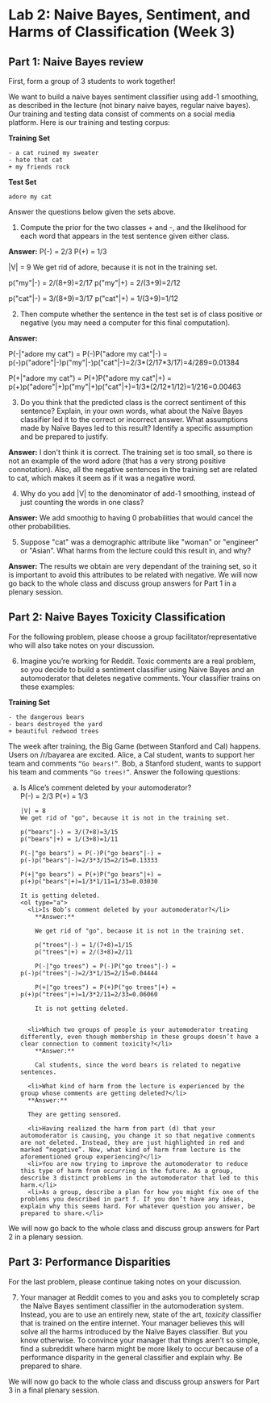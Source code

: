 # Lab 2: Naive Bayes, Sentiment, and Harms of Classification (Week 3)

## Part 1: Naive Bayes review

First, form a group of 3 students to work together!

We want to build a naive bayes sentiment classifier using add-1 smoothing, as described in the lecture (not binary naive bayes, regular naive bayes). Our training and testing data consist of comments on a social media platform. Here is our training and testing corpus:

**Training Set**

    - a cat ruined my sweater
    - hate that cat
    + my friends rock

**Test Set**

    adore my cat

Answer the questions below given the sets above.

1. Compute the prior for the two classes + and -, and the likelihood for each word that appears in the test sentence given either class.

**Answer:**
P(-) = 2/3
P(+) = 1/3

|V| = 9
We get rid of adore, because it is not in the training set.

p("my"|-) = 2/(8+9)=2/17
p("my"|+) = 2/(3+9)=2/12

p("cat"|-) = 3/(8+9)=3/17
p("cat"|+) = 1/(3+9)=1/12

2. Then compute whether the sentence in the test set is of class positive or negative (you may need a computer for this final computation).

**Answer:**

P(-|"adore my cat") = P(-)P("adore my cat"|-) = p(-)p("adore"|-)p("my"|-)p("cat"|-)=2/3*(2/17*3/17)=4/289=0.01384

P(+|"adore my cat") = P(+)P("adore my cat"|+) = p(+)p("adore"|+)p("my"|+)p("cat"|+)=1/3*(2/12*1/12)=1/216=0.00463

3. Do you think that the predicted class is the correct sentiment of this sentence? Explain, in your own words, what about the Naïve Bayes classifier led it to the correct or incorrect answer. What assumptions made by Naïve Bayes led to this result? Identify a specific assumption and be prepared to justify.

**Answer:**
I don't think it is correct. The training set is too small, so there is not an example of the word adore (that has a very strong positive connotation). Also, all the negative sentences in the training set are related to cat, which makes it seem as if it was a negative word. 

4. Why do you add |V| to the denominator of add-1 smoothing, instead of just counting the words in one class?

**Answer:**
We add smoothig to having 0 probabilities that would cancel the other probabilities.

5. Suppose "cat" was a demographic attribute like "woman" or "engineer" or "Asian”. What harms from the lecture could this result in, and why?

**Answer:**
The results we obtain are very dependant of the training set, so it is important to avoid this attributes to be related with negative.
We will now go back to the whole class and discuss group answers for Part 1 in a plenary session.

## Part 2: Naive Bayes Toxicity Classification

For the following problem, please choose a group facilitator/representative who will also take notes on your discussion.

6. Imagine you’re working for Reddit. Toxic comments are a real problem, so you decide to build a sentiment classifier using Naive Bayes and an automoderator that deletes negative comments. Your classifier trains on these examples:

**Training Set**

    - the dangerous bears
    - bears destroyed the yard
    + beautiful redwood trees

   The week after training, the Big Game (between Stanford and Cal) happens. Users on /r/bayarea are excited. Alice, a Cal student, wants to support her team and comments `“Go bears!”`. Bob, a Stanford student, wants to support his team and comments `“Go trees!”`. Answer the following questions:

   <ol type="a">
      <li>Is Alice’s comment deleted by your automoderator?</li>
       P(-) = 2/3
    P(+) = 1/3
    
    |V| = 8
    We get rid of "go", because it is not in the training set.
    
    p("bears"|-) = 3/(7+8)=3/15
    p("bears"|+) = 1/(3+8)=1/11
    
    P(-|"go bears") = P(-)P("go bears"|-) = p(-)p("bears"|-)=2/3*3/15=2/15=0.13333

    P(+|"go bears") = P(+)P("go bears"|+) = p(+)p("bears"|+)=1/3*1/11=1/33=0.03030

    It is getting deleted.
    <ol type="a">
      <li>Is Bob’s comment deleted by your automoderator?</li>
        **Answer:**
        
        We get rid of "go", because it is not in the training set.
        
        p("trees"|-) = 1/(7+8)=1/15
        p("trees"|+) = 2/(3+8)=2/11

        P(-|"go trees") = P(-)P("go trees"|-) = p(-)p("trees"|-)=2/3*1/15=2/15=0.04444

        P(+|"go trees") = P(+)P("go trees"|+) = p(+)p("trees"|+)=1/3*2/11=2/33=0.06060

        It is not getting deleted.

      
      <li>Which two groups of people is your automoderator treating differently, even though membership in these groups doesn’t have a clear connection to comment toxicity?</li>
        **Answer:**

        Cal students, since the word bears is related to negative sentences.
      
      <li>What kind of harm from the lecture is experienced by the group whose comments are getting deleted?</li>
      **Answer:**

      They are getting sensored.
      
      <li>Having realized the harm from part (d) that your automoderator is causing, you change it so that negative comments are not deleted. Instead, they are just highlighted in red and marked “negative”. Now, what kind of harm from lecture is the aforementioned group experiencing?</li>
      <li>You are now trying to improve the automoderator to reduce this type of harm from occurring in the future. As a group, describe 3 distinct problems in the automoderator that led to this harm.</li>
      <li>As a group, describe a plan for how you might fix one of the problems you described in part f. If you don’t have any ideas, explain why this seems hard. For whatever question you answer, be prepared to share.</li>
   </ol>


   We will now go back to the whole class and discuss group answers for Part 2 in a plenary session.

## Part 3: Performance Disparities

For the last problem, please continue taking notes on your discussion.

7. Your manager at Reddit comes to you and asks you to completely scrap the Naïve Bayes sentiment classifier in the automoderation system. Instead, you are to use an entirely new, state of the art, *toxicity* classifier that is trained on the entire internet. Your manager believes this will solve all the harms introduced by the Naïve Bayes classifier. But you know otherwise. To convince your manager that things aren’t so simple, find a subreddit where harm might be more likely to occur because of a performance disparity in the general classifier and explain why. Be prepared to share. 

We will now go back to the whole class and discuss group answers for Part 3 in a final plenary session.
